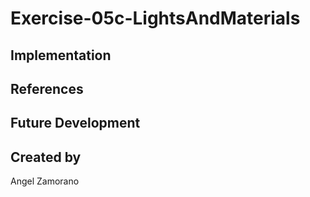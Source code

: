 # Exercise-05c-LightsAndMaterials


## Implementation

## References

## Future Development

## Created by
Angel Zamorano